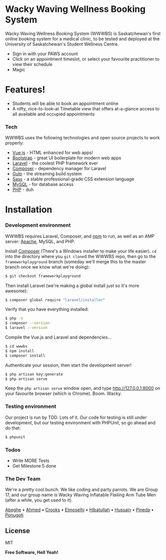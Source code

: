 # Wacky Waving Wellness Booking System


Wacky Waving Wellness Booking System (WWWBS) is Saskatchewan's first online booking system for a medical clinic, to be tested and deployed at the University of Saskatchewan's Student Wellness Centre. 

  - Sign in with your PAWS account
  - Click on an appointment timeslot, or select your favourite practitioner to view their schedule
  - Magic

# Features!

  - Students will be able to book an appointment online
  - A nifty, nice-to-look-at Timetable view that offers at-a-glance access to all available and occupied appointments


### Tech

WWWBS uses the following technologies and open source projects to work properly:

* [Vue.js] - HTML enhanced for web apps!
* [Bootstrap] - great UI boilerplate for modern web apps
* [Laravel] - the coolest PHP framework ever
* [Composer] - dependency manager for Laravel
* [Gulp] - the streaming build system
* [Sass] - a stable professional-grade CSS extension language
* [MySQL] - for database access
* [PHP] - duh

# Installation

### Development environment 
WWWBS requires Laravel, Composer, and [npm] to run, as well as an AMP server: [Apache], MySQL, and PHP.

Install [Composer](https://getcomposer.org/download/) (There's a Windows installer to make your life easier). `cd` into the directory where you `git clone`d the WWWBS repo, then go to the `frameworkplayground` branch (someday we'll merge this to the master branch once we know what we're doing):
```bash
$ git checkout frameworkplayground
```
Then install Laravel (we're making a global install just so it's more awesome):
```bash
$ composer global require "laravel/installer"
```
Verify that you have everything installed:
```bash
$ php -V
$ composer --version
$ laravel --version
```
Compile the Vue.js and Laravel and dependencies...
```bash
$ cd wwwbs
$ npm install
$ composer install
```
Authenticate your session, then start the development server!
```bash
$ php artisan key:generate
$ php artisan serve
```

Keep the `php artisan serve` window open, and type http://127.0.0.1:8000 on your favourite browser (which is Chrome). Boom. Wacky.

### Testing environment

Our project is run by TDD. Lots of it. Our code for testing is still under development, but our testing environment with PHPUnit, so go ahead and do that:

```bash
$ phpunit
```

### Todos

 - Write MORE Tests
 - Get Milestone 5 done

### The Dev Team

We're a pretty cool bunch. We like coding and party parrots. We are Group 17, and our group name is Wacky Waving Inflatable Flailing Arm Tube Men (after a while, you get used to it).

[Abeghe] • [Ahmed] • [Crooks] • [Elmoselhi] • [Hibatullah] • [Hussain] • [Pineda] • [Ponugoti]


License
----

MIT

**Free Software, Hell Yeah!**

[//]: # (These are reference links used in the body of this note and get stripped out when the markdown processor does its job. There is no need to format nicely because it shouldn't be seen. Thanks SO - http://stackoverflow.com/questions/4823468/store-comments-in-markdown-syntax)


   [MySQL]: <https://www.mysql.com/>
   [Vue.js]: <https://vuejs.org/>
   [Bootstrap]: <http://getbootstrap.com/>
   [Laravel]: <https://laravel.com/>
   [Composer]: <https://getcomposer.org/download/>
   [PHP]: <http://www.php.net/>
   [Gulp]: <https://gulpjs.com/>
   [Sass]: <http://sass-lang.com/>
   [npm]: <https://www.npmjs.com/get-npm>
   [Apache]: <https://httpd.apache.org/download.cgi>

   [Abeghe]: <mailto:cta072@mail.usask.ca>
   [Ahmed]: <mailto:taa632@mail.usask.ca>
   [Crooks]: <mailto:bbc712@mail.usask.ca>
   [Elmoselhi]: <mailto:the644@mail.usask.ca>
   [Hussain]: <mailto:fah235@mail.usask.ca>
   [Hibatullah]: <mailto:hih050@mail.usask.ca>
   [Pineda]: <mailto:jay.p@usask.ca>
   [Ponugoti]: <mailto:vip670@mail.usask.ca>
